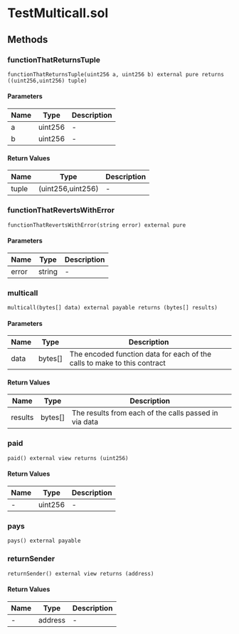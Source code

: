 
# TestMulticall.sol

    

    
## Methods
### functionThatReturnsTuple
```solidity
functionThatReturnsTuple(uint256 a, uint256 b) external pure returns ((uint256,uint256) tuple)
```

            

            
#### Parameters

| Name | Type | Description |
|---|---|---|
| a | uint256 | - |
| b | uint256 | - |

#### Return Values

| Name | Type | Description |
|---|---|---|
| tuple | (uint256,uint256) | - |

### functionThatRevertsWithError
```solidity
functionThatRevertsWithError(string error) external pure
```

            

            
#### Parameters

| Name | Type | Description |
|---|---|---|
| error | string | - |

### multicall
```solidity
multicall(bytes[] data) external payable returns (bytes[] results)
```

            

            
#### Parameters

| Name | Type | Description |
|---|---|---|
| data | bytes[] | The encoded function data for each of the calls to make to this contract |

#### Return Values

| Name | Type | Description |
|---|---|---|
| results | bytes[] | The results from each of the calls passed in via data |

### paid
```solidity
paid() external view returns (uint256)
```

            

            
#### Return Values

| Name | Type | Description |
|---|---|---|
| - | uint256 | - |

### pays
```solidity
pays() external payable
```

            

            
### returnSender
```solidity
returnSender() external view returns (address)
```

            

            
#### Return Values

| Name | Type | Description |
|---|---|---|
| - | address | - |


